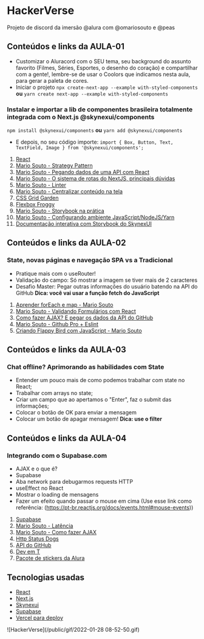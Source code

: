 # HackerVerse
Projeto de discord da imersão @alura com @omariosouto e @peas

## Conteúdos e links da AULA-01
* Customizar o Aluracord com o SEU tema, seu background do assunto favorito (Filmes, Séries, Esportes, o desenho do coração) e compartilhar com a gente!, lembre-se de usar o Coolors que indicamos nesta aula, para gerar a paleta de cores.
* Iniciar o projeto
``` npx create-next-app --example with-styled-components ```
**ou**
``` yarn create next-app --example with-styled-components ```
### Instalar e importar a lib de componentes brasileira totalmente integrada com o Next.js @skynexui/components
``` npm install @skynexui/components ```
**ou**
``` yarn add @skynexui/components ```
* E depois, no seu código importe:
``` import { Box, Button, Text, TextField, Image } from '@skynexui/components'; ```

1. [React](https://pt-br.reactjs.org/docs/create-a-new-react-app.html#recommended-toolchains)
2. [Mario Souto - Strategy Pattern](https://www.youtube.com/watch?v=S-jqd6WZ7M0&ab_channel=BrazilJS)
3. [Mario Souto - Pegando dados de uma API com React](https://www.youtube.com/watch?v=85vJXFpXLQw&ab_channel=DevSoutinho)
4. [Mario Souto - O sistema de rotas do NextJS, principais dúvidas](https://www.youtube.com/watch?v=-kVnp3fg-v4&ab_channel=DevSoutinho)
5. [Mario Souto - Linter](https://www.youtube.com/watch?v=yMRSDdifGW8&ab_channel=DevSoutinho)
6. [Mario Souto - Centralizar conteúdo na tela](https://www.youtube.com/watch?v=Cu-HP-gvggg&ab_channel=DevSoutinho)
7. [CSS Grid Garden](https://cssgridgarden.com/)
8. [Flexbox Froggy](https://flexboxfroggy.com/)
9. [Mario Souto - Storybook na prática](https://www.youtube.com/watch?v=R41_Qedrzik&t=7s&ab_channel=DevSoutinho)
10. [Mario Souto - Configurando ambiente JavaScript/NodeJS/Yarn](https://www.youtube.com/watch?v=GIz71YGzwP4&ab_channel=DevSoutinho)
11. [Documentação interativa com Storybook do SkynexUI](https://storybook.skynexui.dev/?path=/story/components-box--box-component)

## Conteúdos e links da AULA-02
### State, novas páginas e navegação SPA vs a Tradicional
* Pratique mais com o useRouter!
* Validação do campo: Só mostrar a imagem se tiver mais de 2 caracteres
* Desafio Master: Pegar outras informações do usuário batendo na API do GitHub **Dica: você vai usar a função fetch do JavaScript**

1. [Aprender forEach e map - Mario Souto](https://www.youtube.com/watch?v=JbzcLKiTThk&ab_channel=DevSoutinho)
2. [Mario Souto - Validando Formulários com React](https://www.youtube.com/watch?v=cMq6k7ymv2s&ab_channel=DevSoutinho)
3. [Como fazer AJAX? E pegar os dados da API do GitHub](https://www.youtube.com/watch?v=85vJXFpXLQw&ab_channel=DevSoutinho)
4. [Mario Souto - Github Pro + Eslint](https://www.youtube.com/watch?v=yMRSDdifGW8&t=2s&ab_channel=DevSoutinho)
5. [Criando Flappy Bird com JavaScript - Mario Souto](https://www.youtube.com/watch?v=jOAU81jdi-c&list=PLTcmLKdIkOWmeNferJ292VYKBXydGeDej&ab_channel=DevSoutinho)

## Conteúdos e links da AULA-03
### Chat offline? Aprimorando as habilidades com State
* Entender um pouco mais de como podemos trabalhar com state no React;
* Trabalhar com arrays no state;
* Criar um campo que ao apertamos o "Enter", faz o submit das informações;
* Colocar o botão de OK para enviar a mensagem
* Colocar um botão de apagar mensagem! **Dica: use o filter**

## Conteúdos e links da AULA-04
### Integrando com o Supabase.com
* AJAX e o que é?
* Supabase
* Aba network para debugarmos requests HTTP
* useEffect no React
* Mostrar o loading de mensagens
* Fazer um efeito quando passar o mouse em cima (Use esse link como referência: (https://pt-br.reactjs.org/docs/events.html#mouse-events))

1. [Supabase](https://supabase.com/)
2. [Mario Souto - Latência](https://www.youtube.com/watch?v=x4eyf5L5caY&ab_channel=DevSoutinho)
3. [Mario Souto - Como fazer AJAX](https://medium.com/@omariosouto/entendendo-como-fazer-ajax-com-a-fetchapi-977ff20da3c6)
4. [Http Status Dogs](https://httpstatusdogs.com/)
5. [API do GitHub](https://api.github.com/users/adudecoder)
6. [Dev em T](https://www.alura.com.br/dev-em-t)
7. [Pacote de stickers da Alura](https://www.alura.com.br/artigos/stickers-dev-aluraverso-whatsapp-telegram)

## Tecnologias usadas
* [React](https://pt-br.reactjs.org/)
* [Next.js](https://nextjs.org/)
* [Skynexui](https://github.com/skynexui/components)
* [Supabase](https://supabase.com/)
* [Vercel para deploy](https://vercel.com/login?next=%2Fdashboard)

![HackerVerse](/public/gif/2022-01-28 08-52-50.gif)
